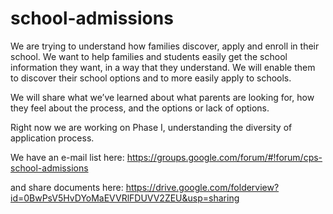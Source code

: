 school-admissions
=================
We are trying to understand how families discover, apply and enroll in their school. We want to help families and students easily get the school information they want, in a way that they understand. We will enable them to discover their school options and to more easily apply to schools.

We will share what we’ve learned about what parents are looking for, how they feel about the process, and the options or lack of options. 


Right now we are working on Phase I, understanding the diversity of application process. 

We have an e-mail list here: https://groups.google.com/forum/#!forum/cps-school-admissions

and share documents here: https://drive.google.com/folderview?id=0BwPsV5HvDYoMaEVVRlFDUVV2ZEU&usp=sharing
